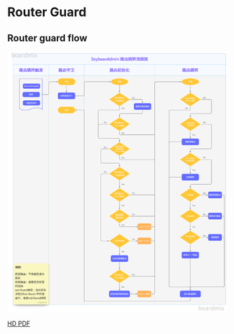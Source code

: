 # Router Guard

## Router guard flow

![](../../assets/router-guard-flow.png)

[HD PDF](/router-guard-flow.pdf)
